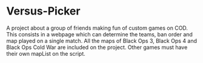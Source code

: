 # Versus-Picker
 
A project about a group of friends making fun of custom games on COD. This consists in a webpage which can determine the teams, ban order and map played on a single match.
All the maps of Black Ops 3, Black Ops 4 and Black Ops Cold War are included on the project. Other games must have their own mapList on the script.
